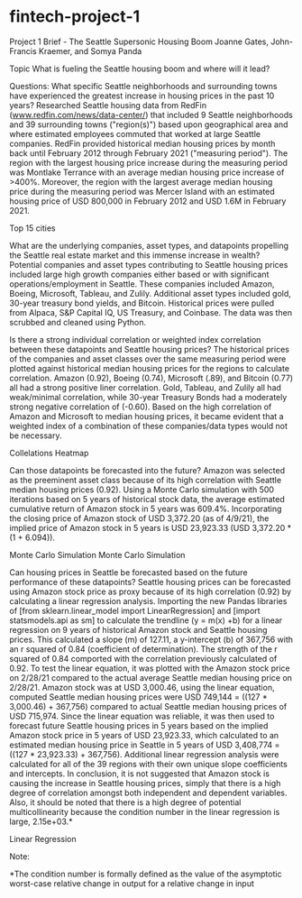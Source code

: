 # fintech-project-1

Project 1 Brief - The Seattle Supersonic Housing Boom
Joanne Gates, John-Francis Kraemer, and Somya Panda

Topic
What is fueling the Seattle housing boom and where will it lead?

Questions:
What specific Seattle neighborhoods and surrounding towns have experienced the greatest increase in housing prices in the past 10 years?
Researched Seattle housing data from RedFin (www.redfin.com/news/data-center/) that included 9 Seattle neighborhoods and 39 surrounding towns ("region(s)") based upon geographical area and where estimated employees commuted that worked at large Seattle companies. RedFin provided historical median housing prices by month back until February 2012 through February 2021 ("measuring period"). The region with the largest housing price increase during the measuring period was Montlake Terrance with an average median housing price increase of >400%. Moreover, the region with the largest average median housing price during the measuring period was Mercer Island with an estimated housing price of USD 800,000 in February 2012 and USD 1.6M in February 2021.

Top 15 cities

What are the underlying companies, asset types, and datapoints propelling the Seattle real estate market and this immense increase in wealth?
Potential companies and asset types contributing to Seattle housing prices included large high growth companies either based or with significant operations/employment in Seattle. These companies included Amazon, Boeing, Microsoft, Tableau, and Zulily. Additional asset types included gold, 30-year treasury bond yields, and Bitcoin. Historical prices were pulled from Alpaca, S&P Capital IQ, US Treasury, and Coinbase. The data was then scrubbed and cleaned using Python.

Is there a strong individual correlation or weighted index correlation between these datapoints and Seattle housing prices?
The historical prices of the companies and asset classes over the same measuring period were plotted against historical median housing prices for the regions to calculate correlation. Amazon (0.92), Boeing (0.74), Microsoft (.89), and Bitcoin (0.77) all had a strong positive liner correlation. Gold, Tableau, and Zulily all had weak/minimal correlation, while 30-year Treasury Bonds had a moderately strong negative correlation of (-0.60). Based on the high correlation of Amazon and Microsoft to median housing prices, it became evident that a weighted index of a combination of these companies/data types would not be necessary.

Collelations Heatmap

Can those datapoints be forecasted into the future?
Amazon was selected as the preeminent asset class because of its high correlation with Seattle median housing prices (0.92). Using a Monte Carlo simulation with 500 iterations based on 5 years of historical stock data, the average estimated cumulative return of Amazon stock in 5 years was 609.4%. Incorporating the closing price of Amazon stock of USD 3,372.20 (as of 4/9/21), the implied price of Amazon stock in 5 years is USD 23,923.33 (USD 3,372.20 * (1 + 6.094)).

Monte Carlo Simulation Monte Carlo Simulation

Can housing prices in Seattle be forecasted based on the future performance of these datapoints?
Seattle housing prices can be forecasted using Amazon stock price as proxy because of its high correlation (0.92) by calculating a linear regression analysis. Importing the new Pandas libraries of [from sklearn.linear_model import LinearRegression] and [import statsmodels.api as sm] to calculate the trendline (y = m(x) +b) for a linear regression on 9 years of historical Amazon stock and Seattle housing prices. This calculated a slope (m) of 127.11, a y-intercept (b) of 367,756 with an r squared of 0.84 (coefficient of determination). The strength of the r squared of 0.84 comported with the correlation previously calculated of 0.92. To test the linear equation, it was plotted with the Amazon stock price on 2/28/21 compared to the actual average Seattle median housing price on 2/28/21. Amazon stock was at USD 3,000.46, using the linear equation, computed Seattle median housing prices were USD 749,144 = ((127 * 3,000.46) + 367,756) compared to actual Seattle median housing prices of USD 715,974. Since the linear equation was reliable, it was then used to forecast future Seattle housing prices in 5 years based on the implied Amazon stock price in 5 years of USD 23,923.33, which calculated to an estimated median housing price in Seattle in 5 years of USD 3,408,774 = ((127 * 23,923.33) + 367,756). Additional linear regression analysis were calculated for all of the 39 regions with their own unique slope coefficients and intercepts. In conclusion, it is not suggested that Amazon stock is causing the increase in Seattle housing prices, simply that there is a high degree of correlation amongst both independent and dependent variables. Also, it should be noted that there is a high degree of potential multicollinearity because the condition number in the linear regression is large, 2.15e+03.*

Linear Regression

Note:

*The condition number is formally defined as the value of the asymptotic worst-case relative change in output for a relative change in input
